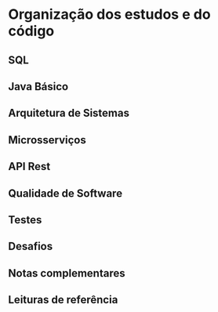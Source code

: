 # Organização dos estudos e do código
## SQL 

## Java Básico

## Arquitetura de Sistemas

## Microsserviços

## API Rest

## Qualidade de Software

## Testes

## Desafios

## Notas complementares

## Leituras de referência

